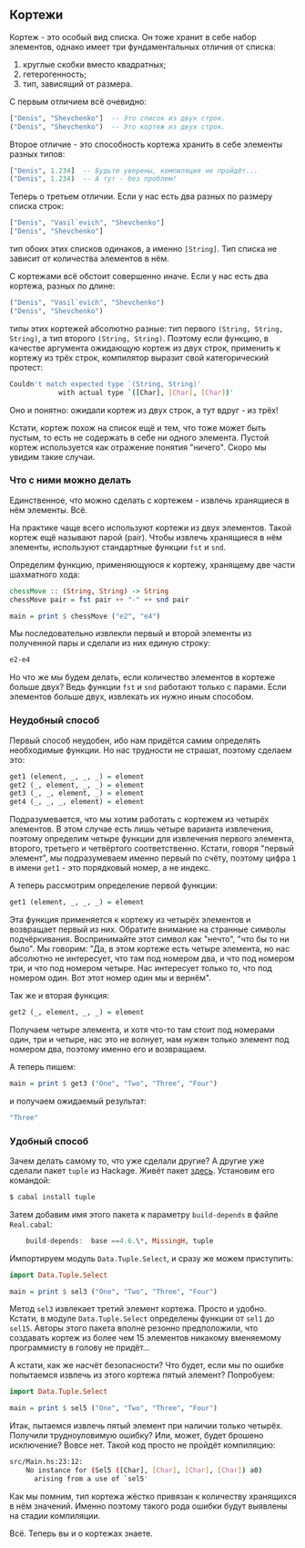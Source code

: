 Кортежи
-------

Кортеж - это особый вид списка. Он тоже хранит в себе набор элементов, однако имеет три фундаментальных отличия от списка:

1.  круглые скобки вместо квадратных;
2.  гетерогенность;
3.  тип, зависящий от размера.

С первым отличием всё очевидно:

```haskell
["Denis", "Shevchenko"]  -- Это список из двух строк.
("Denis", "Shevchenko")  -- Это кортеж из двух строк.
```

Второе отличие - это способность кортежа хранить в себе элементы разных типов:

```haskell
["Denis", 1.234]  -- Будьте уверены, компиляция не пройдёт...
("Denis", 1.234)  -- А тут - без проблем!
```

Теперь о третьем отличии. Если у нас есть два разных по размеру списка строк:

```haskell
["Denis", "Vasil`evich", "Shevchenko"]
["Denis", "Shevchenko"]
```

тип обоих этих списков одинаков, а именно `[String]`. Тип списка не зависит от количества элементов в нём.

С кортежами всё обстоит совершенно иначе. Если у нас есть два кортежа, разных по длине:

```haskell
("Denis", "Vasil`evich", "Shevchenko")
("Denis", "Shevchenko")
```

типы этих кортежей абсолютно разные: тип первого `(String, String, String)`, а тип второго `(String, String)`. Поэтому если функцию, в качестве аргумента ожидающую кортеж из двух строк, применить к кортежу из трёх строк, компилятор выразит свой категорический протест:

```bash
Couldn't match expected type `(String, String)'
            with actual type `([Char], [Char], [Char])'
```

Оно и понятно: ожидали кортеж из двух строк, а тут вдруг - из трёх!

Кстати, кортеж похож на список ещё и тем, что тоже может быть пустым, то есть не содержать в себе ни одного элемента. Пустой кортеж используется как отражение понятия "ничего". Скоро мы увидим такие случаи.

### Что с ними можно делать

Единственное, что можно сделать с кортежем - извлечь хранящиеся в нём элементы. Всё.

На практике чаще всего используют кортежи из двух элементов. Такой кортеж ещё называют парой (pair). Чтобы извлечь хранящиеся в нём элементы, используют стандартные функции `fst` и `snd`.

Определим функцию, применяющуюся к кортежу, хранящему две части шахматного хода:

```haskell
chessMove :: (String, String) -> String
chessMove pair = fst pair ++ "-" ++ snd pair

main = print $ chessMove ("e2", "e4")
```

Мы последовательно извлекли первый и второй элементы из полученной пары и сделали из них единую строку:

```bash
e2-e4
```

Но что же мы будем делать, если количество элементов в кортеже больше двух? Ведь функции `fst` и `snd` работают только с парами. Если элементов больше двух, извлекать их нужно иным способом.

### Неудобный способ

Первый способ неудобен, ибо нам придётся самим определять необходимые функции. Но нас трудности не страшат, поэтому сделаем это:

```haskell
get1 (element, _, _, _) = element
get2 (_, element, _, _) = element
get3 (_, _, element, _) = element
get4 (_, _, _, element) = element
```

Подразумевается, что мы хотим работать с кортежем из четырёх элементов. В этом случае есть лишь четыре варианта извлечения, поэтому определим четыре функции для извлечения первого элемента, второго, третьего и четвёртого соответственно. Кстати, говоря "первый элемент", мы подразумеваем именно первый по счёту, поэтому цифра `1` в имени `get1` - это порядковый номер, а не индекс.

А теперь рассмотрим определение первой функции:

```haskell
get1 (element, _, _, _) = element
```

Эта функция применяется к кортежу из четырёх элементов и возвращает первый из них. Обратите внимание на странные символы подчёркивания. Воспринимайте этот символ как "нечто", "что бы то ни было". Мы говорим: "Да, в этом кортеже есть четыре элемента, но нас абсолютно не интересует, что там под номером два, и что под номером три, и что под номером четыре. Нас интересует только то, что под номером один. Вот этот номер один мы и вернём".

Так же и вторая функция:

```haskell
get2 (_, element, _, _) = element
```

Получаем четыре элемента, и хотя что-то там стоит под номерами один, три и четыре, нас это не волнует, нам нужен только элемент под номером два, поэтому именно его и возвращаем.

А теперь пишем:

```haskell
main = print $ get3 ("One", "Two", "Three", "Four")
```

и получаем ожидаемый результат:

```bash
"Three"
```

### Удобный способ

Зачем делать самому то, что уже сделали другие? А другие уже сделали пакет `tuple` из Hackage. Живёт пакет [здесь](http://hackage.haskell.org/package/tuple). Установим его командой:

```bash
$ cabal install tuple
```

Затем добавим имя этого пакета к параметру `build-depends` в файле `Real.cabal`:

```haskell
    build-depends:  base ==4.6.\*, MissingH, tuple
```

Импортируем модуль `Data.Tuple.Select`, и сразу же можем приступить:

```haskell
import Data.Tuple.Select

main = print $ sel3 ("One", "Two", "Three", "Four")
```

Метод `sel3` извлекает третий элемент кортежа. Просто и удобно. Кстати, в модуле `Data.Tuple.Select` определены функции от `sel1` до `sel15`. Авторы этого пакета вполне резонно предположили, что создавать кортеж из более чем 15 элементов никакому вменяемому программисту в голову не придёт...

А кстати, как же насчёт безопасности? Что будет, если мы по ошибке попытаемся извлечь из этого кортежа пятый элемент? Попробуем:

```haskell
import Data.Tuple.Select

main = print $ sel5 ("One", "Two", "Three", "Four")
```

Итак, пытаемся извлечь пятый элемент при наличии только четырёх. Получили трудноуловимую ошибку? Или, может, будет брошено исключение? Вовсе нет. Такой код просто не пройдёт компиляцию:

```bash
src/Main.hs:23:12:
    No instance for (Sel5 ([Char], [Char], [Char], [Char]) a0)
      arising from a use of `sel5'
```

Как мы помним, тип кортежа жёстко привязан к количеству хранящихся в нём значений. Именно поэтому такого рода ошибки будут выявлены на стадии компиляции.

Всё. Теперь вы и о кортежах знаете.

